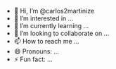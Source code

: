 - 👋 Hi, I’m @carlos2martinize
- 👀 I’m interested in ...
- 🌱 I’m currently learning ...
- 💞️ I’m looking to collaborate on ...
- 📫 How to reach me ...
- 😄 Pronouns: ...
- ⚡ Fun fact: ...

<!---
carlos2martinize/carlos2martinize is a ✨ special ✨ repository because its `README.md` (this file) appears on your GitHub profile.
You can click the Preview link to take a look at your changes.
--->
